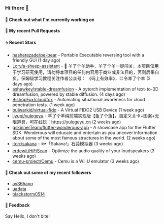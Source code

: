 ### Hi there 👋

#### 👷 Check out what I'm currently working on

#### 🔨 My recent Pull Requests


#### ⭐ Recent Stars

- [hasherezade/pe-bear](https://github.com/hasherezade/pe-bear) - Portable Executable reversing tool with a friendly GUI  (1 day ago)
- [Lcry/a-sheep-assistant](https://github.com/Lcry/a-sheep-assistant) - 🐑 羊了个羊助手，羊了个羊一键闯关，本项目仅用于学习研究使用，请勿将本项目的任何内容用于商业或非法目的，否则后果自负。保姆级学习教程关注作者公众号： 《码上有效率》，口令羊了个羊 (2 days ago)
- [ashawkey/stable-dreamfusion](https://github.com/ashawkey/stable-dreamfusion) - A pytorch implementation of text-to-3D dreamfusion, powered by stable diffusion. (4 days ago)
- [BishopFox/cloudfox](https://github.com/BishopFox/cloudfox) - Automating situational awareness for cloud penetration tests. (1 week ago)
- [bulwarkid/virtual-fido](https://github.com/bulwarkid/virtual-fido) - A Virtual FIDO2 USB Device (1 week ago)
- [liyupi/yulegeyu](https://github.com/liyupi/yulegeyu) - 羊了个羊纯前端实现版【鱼了个鱼】，自定义关卡&#43;图案&#43;无限道具，可在线玩：https://yulegeyu.cn (2 weeks ago)
- [gskinnerTeam/flutter-wonderous-app](https://github.com/gskinnerTeam/flutter-wonderous-app) - A showcase app for the Flutter SDK. Wonderous will educate and entertain as you uncover information about some of the most famous structures in the world. (2 weeks ago)
- [itorr/sakana](https://github.com/itorr/sakana) - 🐟「Sakana!」石蒜模拟器 (3 weeks ago)
- [erdewit/HiFiScan](https://github.com/erdewit/HiFiScan) - Optimize the audio quality of your loudspeakers (3 weeks ago)
- [cemu-project/Cemu](https://github.com/cemu-project/Cemu) - Cemu is a Wii U emulator (3 weeks ago)

#### 👯 Check out some of my recent followers

- [av365app](https://github.com/av365app)
- [uadata](https://github.com/uadata)
- [blackstorm0514](https://github.com/blackstorm0514)

#### 💬 Feedback

Say Hello, I don't bite!